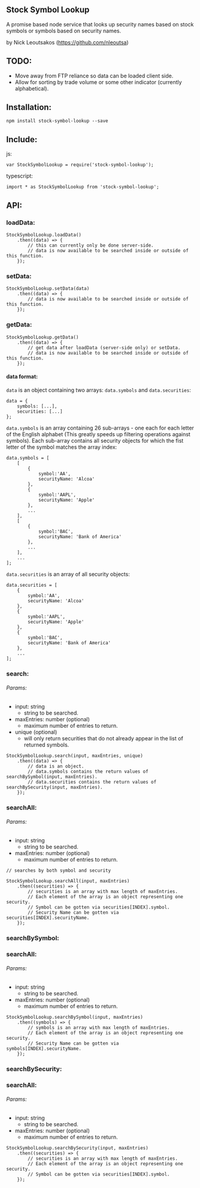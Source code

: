 ## Stock Symbol Lookup

A promise based node service that looks up security names based on stock symbols or symbols based on security names.

by Nick Leoutsakos (https://github.com/nleoutsa)

## TODO:
* Move away from FTP reliance so data can be loaded client side.
* Allow for sorting by trade volume or some other indicator (currently alphabetical).

## Installation:
`npm install stock-symbol-lookup --save`

## Include:

js:
```
var StockSymbolLookup = require('stock-symbol-lookup');
```

typescript:
```
import * as StockSymbolLookup from 'stock-symbol-lookup';
```

## API:

### loadData: 
``` 
StockSymbolLookup.loadData()
    .then((data) => {
        // this can currently only be done server-side.
        // data is now available to be searched inside or outside of this function.
    });
```

### setData: 
``` 
StockSymbolLookup.setData(data)
    .then((data) => {
        // data is now available to be searched inside or outside of this function.
    });
```

### getData: 
``` 
StockSymbolLookup.getData()
    .then((data) => {
        // get data after loadData (server-side only) or setData.
        // data is now available to be searched inside or outside of this function.
    });
```

#### data format: 
`data` is an object containing two arrays: `data.symbols` and `data.securities`:
```
data = {
    symbols: [...],
    securities: [...]
};
```
 
`data.symbols` is an array containing 26 sub-arrays - one each for each letter of the English alphabet (This greatly speeds up filtering operations against symbols). Each sub-array contains all security objects for which the fist letter of the symbol matches the array index:
```
data.symbols = [
    [
        {
            symbol:'AA', 
            securityName: 'Alcoa'
        },
        {
            symbol:'AAPL', 
            securityName: 'Apple'
        },
        ...
    ],
    [
        {
            symbol:'BAC', 
            securityName: 'Bank of America'
        },
        ...
    ],
    ...    
];      
```
`data.securities` is an array of all security objects:
```
data.securities = [
    {
        symbol:'AA', 
        securityName: 'Alcoa'
    },
    {
        symbol:'AAPL', 
        securityName: 'Apple'
    },
    {
        symbol:'BAC', 
        securityName: 'Bank of America'
    },
    ...
];
```  

### search:
###### Params:
- input: string
  - string to be searched.
- maxEntries: number (optional)
  - maximum number of entries to return.
- unique (optional)
  - will only return securities that do not already appear in the list of returned symbols.
``` 
StockSymbolLookup.search(input, maxEntries, unique)
    .then((data) => {
        // data is an object.
        // data.symbols contains the return values of searchBySymbol(input, maxEntries).
        // data.securities contains the return values of searchBySecurity(input, maxEntries).
    });
```
### searchAll: 
###### Params:
- input: string
  - string to be searched.
- maxEntries: number (optional)
  - maximum number of entries to return.
``` 
// searches by both symbol and security

StockSymbolLookup.searchAll(input, maxEntries)
    .then((securities) => {
        // securities is an array with max length of maxEntries.
        // Each element of the array is an object representing one security.
        // Symbol can be gotten via securities[INDEX].symbol.
        // Security Name can be gotten via securities[INDEX].securityName.
    });
```

### searchBySymbol: 
### searchAll: 
###### Params:
- input: string
  - string to be searched.
- maxEntries: number (optional)
  - maximum number of entries to return.
``` 
StockSymbolLookup.searchBySymbol(input, maxEntries)
    .then((symbols) => {
        // symbols is an array with max length of maxEntries.
        // Each element of the array is an object representing one security. 
        // Security Name can be gotten via symbols[INDEX].securityName.
    });
```

### searchBySecurity: 
### searchAll: 
###### Params:
- input: string
  - string to be searched.
- maxEntries: number (optional)
  - maximum number of entries to return.
``` 
StockSymbolLookup.searchBySecurity(input, maxEntries)
    .then((securities) => {
        // securities is an array with max length of maxEntries.
        // Each element of the array is an object representing one security.
        // Symbol can be gotten via securities[INDEX].symbol.
    });
```

